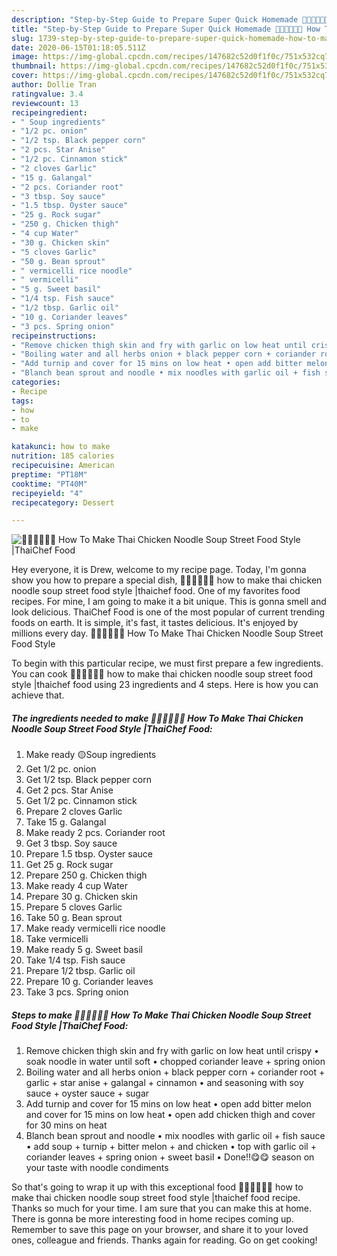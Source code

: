 ```yaml
---
description: "Step-by-Step Guide to Prepare Super Quick Homemade 🧑🏽‍🍳🧑🏼‍🍳 How To Make Thai Chicken Noodle Soup Street Food Style |ThaiChef Food"
title: "Step-by-Step Guide to Prepare Super Quick Homemade 🧑🏽‍🍳🧑🏼‍🍳 How To Make Thai Chicken Noodle Soup Street Food Style |ThaiChef Food"
slug: 1739-step-by-step-guide-to-prepare-super-quick-homemade-how-to-make-thai-chicken-noodle-soup-street-food-style-thaichef-food
date: 2020-06-15T01:18:05.511Z
image: https://img-global.cpcdn.com/recipes/147682c52d0f1f0c/751x532cq70/🧑🏽🍳🧑🏼🍳-how-to-make-thai-chicken-noodle-soup-street-food-style-thaichef-food-recipe-main-photo.jpg
thumbnail: https://img-global.cpcdn.com/recipes/147682c52d0f1f0c/751x532cq70/🧑🏽🍳🧑🏼🍳-how-to-make-thai-chicken-noodle-soup-street-food-style-thaichef-food-recipe-main-photo.jpg
cover: https://img-global.cpcdn.com/recipes/147682c52d0f1f0c/751x532cq70/🧑🏽🍳🧑🏼🍳-how-to-make-thai-chicken-noodle-soup-street-food-style-thaichef-food-recipe-main-photo.jpg
author: Dollie Tran
ratingvalue: 3.4
reviewcount: 13
recipeingredient:
- " Soup ingredients"
- "1/2 pc. onion"
- "1/2 tsp. Black pepper corn"
- "2 pcs. Star Anise"
- "1/2 pc. Cinnamon stick"
- "2 cloves Garlic"
- "15 g. Galangal"
- "2 pcs. Coriander root"
- "3 tbsp. Soy sauce"
- "1.5 tbsp. Oyster sauce"
- "25 g. Rock sugar"
- "250 g. Chicken thigh"
- "4 cup Water"
- "30 g. Chicken skin"
- "5 cloves Garlic"
- "50 g. Bean sprout"
- " vermicelli rice noodle"
- " vermicelli"
- "5 g. Sweet basil"
- "1/4 tsp. Fish sauce"
- "1/2 tbsp. Garlic oil"
- "10 g. Coriander leaves"
- "3 pcs. Spring onion"
recipeinstructions:
- "Remove chicken thigh skin and fry with garlic on low heat until crispy • soak noodle in water until soft • chopped coriander leave + spring onion"
- "Boiling water and all herbs onion + black pepper corn + coriander root + garlic + star anise + galangal + cinnamon • and seasoning with soy sauce + oyster sauce + sugar"
- "Add turnip and cover for 15 mins on low heat • open add bitter melon and cover for 15 mins on low heat • open add chicken thigh and cover for 30 mins on heat"
- "Blanch bean sprout and noodle • mix noodles with garlic oil + fish sauce • add soup + turnip + bitter melon + and chicken • top with garlic oil + coriander leaves + spring onion + sweet basil • Done!!😋😋 season on your taste with noodle condiments"
categories:
- Recipe
tags:
- how
- to
- make

katakunci: how to make 
nutrition: 185 calories
recipecuisine: American
preptime: "PT18M"
cooktime: "PT40M"
recipeyield: "4"
recipecategory: Dessert

---
```



![🧑🏽‍🍳🧑🏼‍🍳 How To Make Thai Chicken Noodle Soup Street Food Style |ThaiChef Food](https://img-global.cpcdn.com/recipes/147682c52d0f1f0c/751x532cq70/🧑🏽🍳🧑🏼🍳-how-to-make-thai-chicken-noodle-soup-street-food-style-thaichef-food-recipe-main-photo.jpg)

Hey everyone, it is Drew, welcome to my recipe page. Today, I'm gonna show you how to prepare a special dish, 🧑🏽‍🍳🧑🏼‍🍳 how to make thai chicken noodle soup street food style |thaichef food. One of my favorites food recipes. For mine, I am going to make it a bit unique. This is gonna smell and look delicious.
ThaiChef Food is one of the most popular of current trending foods on earth. It is simple, it's fast, it tastes delicious. It's enjoyed by millions every day. 🧑🏽‍🍳🧑🏼‍🍳 How To Make Thai Chicken Noodle Soup Street Food Style 




To begin with this particular recipe, we must first prepare a few ingredients. You can cook 🧑🏽‍🍳🧑🏼‍🍳 how to make thai chicken noodle soup street food style |thaichef food using 23 ingredients and 4 steps. Here is how you can achieve that.

<!--inarticleads1-->

##### The ingredients needed to make 🧑🏽‍🍳🧑🏼‍🍳 How To Make Thai Chicken Noodle Soup Street Food Style |ThaiChef Food:

1. Make ready  🟡Soup ingredients
1. Get 1/2 pc. onion
1. Get 1/2 tsp. Black pepper corn
1. Get 2 pcs. Star Anise
1. Get 1/2 pc. Cinnamon stick
1. Prepare 2 cloves Garlic
1. Take 15 g. Galangal
1. Make ready 2 pcs. Coriander root
1. Get 3 tbsp. Soy sauce
1. Prepare 1.5 tbsp. Oyster sauce
1. Get 25 g. Rock sugar
1. Prepare 250 g. Chicken thigh
1. Make ready 4 cup Water
1. Prepare 30 g. Chicken skin
1. Prepare 5 cloves Garlic
1. Take 50 g. Bean sprout
1. Make ready  vermicelli rice noodle
1. Take  vermicelli
1. Make ready 5 g. Sweet basil
1. Take 1/4 tsp. Fish sauce
1. Prepare 1/2 tbsp. Garlic oil
1. Prepare 10 g. Coriander leaves
1. Take 3 pcs. Spring onion




<!--inarticleads2-->

##### Steps to make 🧑🏽‍🍳🧑🏼‍🍳 How To Make Thai Chicken Noodle Soup Street Food Style |ThaiChef Food:

1. Remove chicken thigh skin and fry with garlic on low heat until crispy • soak noodle in water until soft • chopped coriander leave + spring onion
1. Boiling water and all herbs onion + black pepper corn + coriander root + garlic + star anise + galangal + cinnamon • and seasoning with soy sauce + oyster sauce + sugar
1. Add turnip and cover for 15 mins on low heat • open add bitter melon and cover for 15 mins on low heat • open add chicken thigh and cover for 30 mins on heat
1. Blanch bean sprout and noodle • mix noodles with garlic oil + fish sauce • add soup + turnip + bitter melon + and chicken • top with garlic oil + coriander leaves + spring onion + sweet basil • Done!!😋😋 season on your taste with noodle condiments




So that's going to wrap it up with this exceptional food 🧑🏽‍🍳🧑🏼‍🍳 how to make thai chicken noodle soup street food style |thaichef food recipe. Thanks so much for your time. I am sure that you can make this at home. There is gonna be more interesting food in home recipes coming up. Remember to save this page on your browser, and share it to your loved ones, colleague and friends. Thanks again for reading. Go on get cooking!
